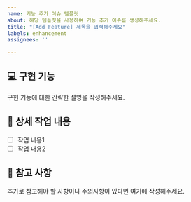 ```yaml
---
name: 기능 추가 이슈 템플릿
about: 해당 템플릿을 사용하여 기능 추가 이슈를 생성해주세요.
title: "[Add Feature] 제목을 입력해주세요"
labels: enhancement
assignees: ''

---
```


## 💻 구현 기능
구현 기능에 대한 간략한 설명을 작성해주세요.

## 🔨 상세 작업 내용 <!-- 투두리스트 형식-->
- [ ] 작업 내용1
- [ ] 작업 내용2

## 📄 참고 사항
추가로 참고해야 할 사항이나 주의사항이 있다면 여기에 작성해주세요.
